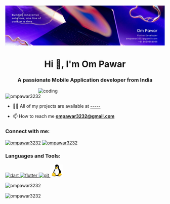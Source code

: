 ![logo](https://github.com/ompawar3232/ompawar3232/blob/main/1743269065630.jpeg)
<h1 align="center">Hi 👋, I'm Om Pawar</h1>
<h3 align="center">A passionate Mobile Application developer from India</h3>

<img align="right" alt="coding" width="400" src="https://camo.githubusercontent.com/2366b34bb903c09617990fb5fff4622f3e941349e846ddb7e73df872a9d21233/68747470733a2f2f63646e2e6472696262626c652e636f6d2f75736572732f3733303730332f73637265656e73686f74732f363538313234332f6176656e746f2e676966">

<p align="left"> <img src="https://komarev.com/ghpvc/?username=ompawar3232&label=Profile%20views&color=0e75b6&style=flat" alt="ompawar3232" /> </p>

- 👨‍💻 All of my projects are available at [-----](-----)

- 📫 How to reach me **ompawar3232@gmail.com**

<h3 align="left">Connect with me:</h3>
<p align="left">
<a href="https://linkedin.com/in/ompawar3232" target="blank"><img align="center" src="https://raw.githubusercontent.com/rahuldkjain/github-profile-readme-generator/master/src/images/icons/Social/linked-in-alt.svg" alt="ompawar3232" height="30" width="40" /></a>
<a href="https://instagram.com/ompawar3232" target="blank"><img align="center" src="https://raw.githubusercontent.com/rahuldkjain/github-profile-readme-generator/master/src/images/icons/Social/instagram.svg" alt="ompawar3232" height="30" width="40" /></a>
</p>

<h3 align="left">Languages and Tools:</h3>
<p align="left"> <a href="https://dart.dev" target="_blank" rel="noreferrer"> <img src="https://www.vectorlogo.zone/logos/dartlang/dartlang-icon.svg" alt="dart" width="40" height="40"/> </a> <a href="https://flutter.dev" target="_blank" rel="noreferrer"> <img src="https://www.vectorlogo.zone/logos/flutterio/flutterio-icon.svg" alt="flutter" width="40" height="40"/> </a> <a href="https://git-scm.com/" target="_blank" rel="noreferrer"> <img src="https://www.vectorlogo.zone/logos/git-scm/git-scm-icon.svg" alt="git" width="40" height="40"/> </a> <a href="https://www.linux.org/" target="_blank" rel="noreferrer"> <img src="https://raw.githubusercontent.com/devicons/devicon/master/icons/linux/linux-original.svg" alt="linux" width="40" height="40"/> </a> </p>

<p><img align="center" src="https://github-readme-stats.vercel.app/api/top-langs?username=ompawar3232&show_icons=true&locale=en&layout=compact" alt="ompawar3232" /></p>

<p><img align="center" src="https://github-readme-streak-stats.herokuapp.com/?user=ompawar3232&" alt="ompawar3232" /></p>
